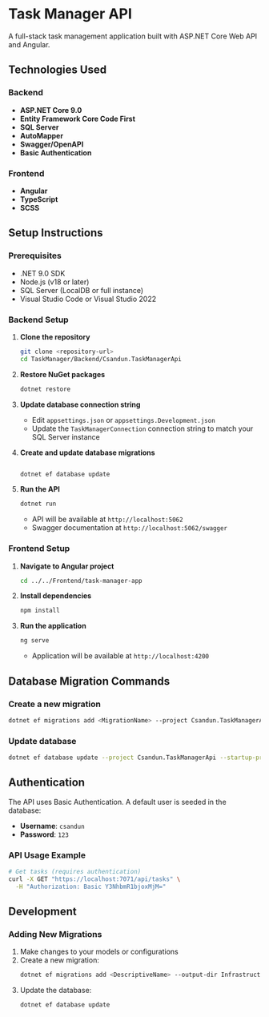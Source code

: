 ﻿# Task Manager API

A full-stack task management application built with ASP.NET Core Web API and Angular.

## Technologies Used

### Backend
- **ASP.NET Core 9.0**
- **Entity Framework Core Code First**
- **SQL Server**
- **AutoMapper**
- **Swagger/OpenAPI**
- **Basic Authentication**

### Frontend
- **Angular**
- **TypeScript**
- **SCSS**


## Setup Instructions

### Prerequisites
- .NET 9.0 SDK
- Node.js (v18 or later)
- SQL Server (LocalDB or full instance)
- Visual Studio Code or Visual Studio 2022

### Backend Setup

1. **Clone the repository**
   ```bash
   git clone <repository-url>
   cd TaskManager/Backend/Csandun.TaskManagerApi
   ```

2. **Restore NuGet packages**
   ```bash
   dotnet restore
   ```

3. **Update database connection string**
   - Edit `appsettings.json` or `appsettings.Development.json`
   - Update the `TaskManagerConnection` connection string to match your SQL Server instance

4. **Create and update database migrations**
   ```bash
   
   dotnet ef database update
   ```

5. **Run the API**
   ```bash
   dotnet run
   ```
   - API will be available at `http://localhost:5062`
   - Swagger documentation at `http://localhost:5062/swagger`

### Frontend Setup

1. **Navigate to Angular project**
   ```bash
   cd ../../Frontend/task-manager-app
   ```

2. **Install dependencies**
   ```bash
   npm install
   ```

3. **Run the application**
   ```bash
   ng serve
   ```
   - Application will be available at `http://localhost:4200`

## Database Migration Commands

### Create a new migration
```bash
dotnet ef migrations add <MigrationName> --project Csandun.TaskManagerApi --startup-project Csandun.TaskManagerApi --output-dir Infrastructure/Migrations
```

### Update database
```bash
dotnet ef database update --project Csandun.TaskManagerApi --startup-project Csandun.TaskManagerApi
```


## Authentication

The API uses Basic Authentication. A default user is seeded in the database:
- **Username**: `csandun`
- **Password**: `123`

### API Usage Example
```bash
# Get tasks (requires authentication)
curl -X GET "https://localhost:7071/api/tasks" \
  -H "Authorization: Basic Y3NhbmR1bjoxMjM="
```

## Development

### Adding New Migrations
1. Make changes to your models or configurations
2. Create a new migration:
   ```bash
   dotnet ef migrations add <DescriptiveName> --output-dir Infrastructure/Migrations
   ```
3. Update the database:
   ```bash
   dotnet ef database update
   ```



